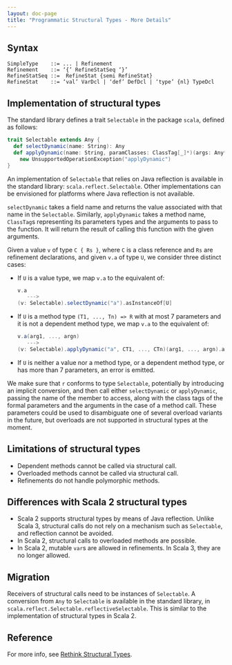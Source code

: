```yaml
---
layout: doc-page
title: "Programmatic Structural Types - More Details"
---
```


## Syntax

```
SimpleType    ::= ... | Refinement
Refinement    ::= ‘{’ RefineStatSeq ‘}’
RefineStatSeq ::=  RefineStat {semi RefineStat}
RefineStat    ::= ‘val’ VarDcl | ‘def’ DefDcl | ‘type’ {nl} TypeDcl
```

## Implementation of structural types

The standard library defines a trait `Selectable` in the package
`scala`, defined as follows:

```scala
trait Selectable extends Any {
  def selectDynamic(name: String): Any
  def applyDynamic(name: String, paramClasses: ClassTag[_]*)(args: Any*): Any =
    new UnsupportedOperationException("applyDynamic")
}
```

An implementation of `Selectable` that relies on Java reflection is
available in the standard library: `scala.reflect.Selectable`. Other
implementations can be envisioned for platforms where Java reflection
is not available.

`selectDynamic` takes a field name and returns the value associated
with that name in the `Selectable`. Similarly, `applyDynamic`
takes a method name, `ClassTag`s representing its parameters types and
the arguments to pass to the function. It will return the result of
calling this function with the given arguments.

Given a value `v` of type `C { Rs }`, where `C` is a class reference
and `Rs` are refinement declarations, and given `v.a` of type `U`, we
consider three distinct cases:

- If `U` is a value type, we map `v.a` to the equivalent of:
  ```scala
  v.a
     --->
  (v: Selectable).selectDynamic("a").asInstanceOf[U]
  ```

- If `U` is a method type `(T1, ..., Tn) => R` with at most 7
  parameters and it is not a dependent method type, we map `v.a` to
  the  equivalent of:
  ```scala
  v.a(arg1, ..., argn)
     --->
  (v: Selectable).applyDynamic("a", CT1, ..., CTn)(arg1, ..., argn).asInstanceOf[R]
  ```

- If `U` is neither a value nor a method type, or a dependent method
  type, or has more than 7 parameters, an error is emitted.

We make sure that `r` conforms to type `Selectable`, potentially by
introducing an implicit conversion, and then call either
`selectDynamic` or `applyDynamic`, passing the name of the
member to access, along with the class tags of the formal parameters
and the arguments in the case of a method call. These parameters
could be used to disambiguate one of several overload variants in the
future, but overloads are not supported in structural types at the
moment.

## Limitations of structural types

- Dependent methods cannot be called via structural call.
- Overloaded methods cannot be called via structural call.
- Refinements do not handle polymorphic methods.

## Differences with Scala 2 structural types

- Scala 2 supports structural types by means of Java reflection. Unlike
  Scala 3, structural calls do not rely on a mechanism such as
  `Selectable`, and reflection cannot be avoided.
- In Scala 2, structural calls to overloaded methods are possible.
- In Scala 2, mutable `var`s are allowed in refinements. In Scala 3,
  they are no longer allowed.

## Migration

Receivers of structural calls need to be instances of `Selectable`. A
conversion from `Any` to `Selectable` is available in the standard
library, in `scala.reflect.Selectable.reflectiveSelectable`. This is
similar to the implementation of structural types in Scala 2.

## Reference

For more info, see [Rethink Structural
Types](https://github.com/lampepfl/dotty/issues/1886).
